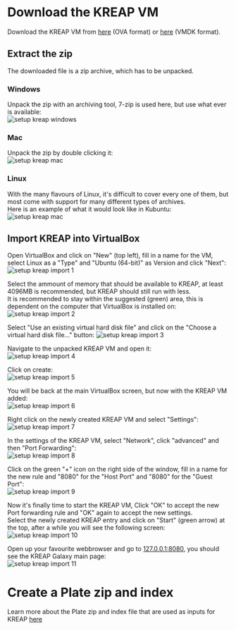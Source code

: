 # [](#header-1)Download the KREAP VM

Download the KREAP VM from [here](https://bioinf-galaxian.erasmusmc.nl/owncloud/index.php/s/M6nqgYRsXVsk010/download) (OVA format) or [here](https://bioinf-galaxian.erasmusmc.nl/owncloud/index.php/s/bDILN5CuolyfYgP/download) (VMDK format).

## [](#header-2)Extract the zip

The downloaded file is a zip archive, which has to be unpacked.  

### [](#header-2)Windows

Unpack the zip with an archiving tool, 7-zip is used here, but use what ever is available:  
![setup kreap windows](img/setup_kreap_unpack_windows.png)  

### [](#header-3)Mac

Unpack the zip by double clicking it:  
![setup kreap mac](img/setup_kreap_unpack_mac.png)  

### [](#header-3)Linux

With the many flavours of Linux, it's difficult to cover every one of them, but most come with support for many different types of archives.  
Here is an example of what it would look like in Kubuntu:  
![setup kreap mac](img/setup_kreap_unpack_linux.png)  

## [](#header-2)Import KREAP into VirtualBox  

Open VirtualBox and click on "New" (top left), fill in a name for the VM, select Linux as a "Type" and "Ubuntu (64-bit)" as Version and click "Next":
![setup kreap import 1](img/setup_kreap1.png)  
  
Select the ammount of memory that should be available to KREAP, at least 4096MB is recommended, but KREAP should still run with less.  
It is recommended to stay within the suggested (green) area, this is dependent on the computer that VirtualBox is installed on:  
![setup kreap import 2](img/setup_kreap2.png)  
  
Select "Use an existing virtual hard disk file" and click on the "Choose a virtual hard disk file..." button:
![setup kreap import 3](img/setup_kreap3.png)  
  
Navigate to the unpacked KREAP VM and open it:  
![setup kreap import 4](img/setup_kreap4.png)  

Click on create:  
![setup kreap import 5](img/setup_kreap5.png)  
  
You will be back at the main VirtualBox screen, but now with the KREAP VM added:  
![setup kreap import 6](img/setup_kreap6.png)  
  
Right click on the newly created KREAP VM and select "Settings":  
![setup kreap import 7](img/setup_kreap7.png)  
  
In the settings of the KREAP VM, select "Network", click "advanced" and then "Port Forwarding":  
![setup kreap import 8](img/setup_kreap8.png)  
  
Click on the green "+" icon on the right side of the window, fill in a name for the new rule and "8080" for the "Host Port" and "8080" for the "Guest Port":  
![setup kreap import 9](img/setup_kreap9.png)  
  
Now it's finally time to start the KREAP VM, Click "OK" to accept the new Port forwarding rule and "OK" again to accept the new settings.  
Select the newly created KREAP entry and click on "Start" (green arrow) at the top, after a while you will see the following screen:  
![setup kreap import 10](img/setup_kreap10.png)  

Open up your favourite webbrowser and go to [127.0.0.1:8080](http://127.0.0.1:8080), you should see the KREAP Galaxy main page:  
![setup kreap import 11](img/setup_kreap11.png) 

# [](#header-1)Create a Plate zip and index  
  
Learn more about the Plate zip and index file that are used as inputs for KREAP [here](file_formats)
